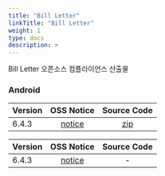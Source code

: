 ```yaml
---
title: "Bill Letter"
linkTitle: "Bill Letter"
weight: 1
type: docs
description: >
---
```


Bill Letter 오픈소스 컴플라이언스 산출물

### Android

| Version | OSS Notice | Source Code |
|---|:---:|:---:|
| 6.4.3 | [notice](https://opensource.sktelecom.com/compliance_artifacts/bill_letter/android/6.4.3/BillLetter_android_6.4.3_OSS_Notice.htm)  | [zip](https://opensource.sktelecom.com/compliance_artifacts/bill_letter/android/6.4.3/rhino-rhino_1_7_7_1.zip) |

| Version | OSS Notice | Source Code |
|---|:---:|:---:|
| 6.4.3 | [notice](https://opensource.sktelecom.com/compliance_artifacts/bill_letter/ios/6.4.4/BillLetter_iOS_6.4.4_OSS_Notice.htm)  | - |